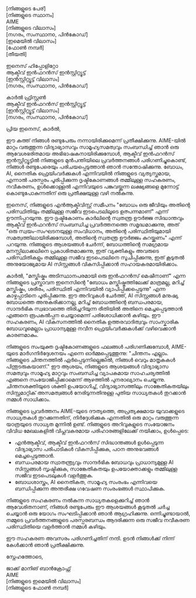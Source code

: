 [നിങ്ങളുടെ പേര്]  
[നിങ്ങളുടെ സ്ഥാനം]  
AIME  
[നിങ്ങളുടെ വിലാസം]  
[നഗരം, സംസ്ഥാനo, പിൻകോഡ്]  
[ഇമെയിൽ വിലാസം]  
[ഫോൺ നമ്പർ]  
[തീയതി]  

ഇനെസ് ഹിപ്പോളിറ്റോ  
ആക്ടീവ് ഇൻഫറൻസ് ഇൻസ്റ്റിറ്റ്യൂട്ട്  
[ഇൻസ്റ്റിറ്റ്യൂട്ട് വിലാസം]  
[നഗരം, സംസ്ഥാനo, പിൻകോഡ്]  

കാർൽ ഫ്രിസ്റ്റൺ  
ആക്ടീവ് ഇൻഫറൻസ് ഇൻസ്റ്റിറ്റ്യൂട്ട്  
[ഇൻസ്റ്റിറ്റ്യൂട്ട് വിലാസം]  
[നഗരം, സംസ്ഥാനo, പിൻകോഡ്]  

പ്രിയ ഇനെസ്, കാർൽ,

ഈ കത്ത് നിങ്ങൾ രണ്ടുപേരും നന്നായിരിക്കുമെന്ന് പ്രതീക്ഷിക്കുന്നു. AIME-യിൽ മാറ്റം വരുത്തുന്ന വിദ്യാഭ്യാസവും സാമൂഹ്യസമത്വവും സംബന്ധിച്ച് ഞാൻ ഒരു ആവേശഭരിതമായ അഭിഭാഷകനായിരിക്കുമ്പോൾ, ആക്ടീവ് ഇൻഫറൻസ് ഇൻസ്റ്റിറ്റ്യൂട്ടിൽ നിങ്ങളുടെ മുൻപന്തിയിലെ പ്രവർത്തനങ്ങൾ പരിഗണിച്ചുകൊണ്ട്, നിങ്ങൾ രണ്ടുപേരെയും പരിചയപ്പെടുത്താൻ ഞാൻ സന്തോഷിക്കുന്നു. ബോധം, AI, നൈതിക ഫ്രെയിംവർക്കുകൾ എന്നിവയിൽ നിങ്ങളുടെ വ്യത്യസ്തമായ, എന്നാൽ പരസ്പരം പൂരിപ്പിക്കുന്ന ദൃഷ്ടികോണങ്ങൾ തമ്മിലുള്ള സഹകരണം, നവീകരണം, ഉൾക്കൊള്ളൽ എന്നിവയുടെ പങ്കുവയ്ക്കുന്ന ലക്ഷ്യങ്ങളെ മുന്നോട്ട് കൊണ്ടുപോകുന്നതിന് ഒരു പ്രതീക്ഷയുള്ള വഴി നൽകുന്നു.

ഇനെസ്, നിങ്ങളുടെ എൻആക്ടിവിസ്റ്റ് സമീപനം "ബോധം ഒരു ജീവിയും അതിന്റെ പരിസ്ഥിതിയും തമ്മിലുള്ള സജീവ ഇടപെടലിലൂടെ ഉത്പന്നമാണ്" എന്ന് ഊന്നിപ്പറയുന്നു. ഈ ദൃഷ്ടികോണം കാർലിന്റെ സ്വതന്ത്ര ഊർജ്ജ സിദ്ധാന്തവും ആക്ടീവ് ഇൻഫറൻസ് സംബന്ധിച്ച പ്രവർത്തനത്തെ സമൃദ്ധമാക്കുന്നു, അത് "ഒരു സ്വയം-സംഘടനയുള്ള സംവിധാനം, അതിന്റെ പരിസ്ഥിതിയുമായി സമത്വത്തിലായിരിക്കുമ്പോൾ, അതിന്റെ സ്വതന്ത്ര ഊർജ്ജം കുറയ്ക്കണം" എന്ന് പറയുന്നു. നിങ്ങളുടെ ആശയങ്ങൾ ചേർന്ന്, ബോധത്തിന്റെ സമഗ്രമായ മനസ്സിലാക്കലിനെ പ്രകാശിതമാക്കുന്നു, ഇത് വ്യക്തികളും അവരുടെ പരിസ്ഥിതികളും തമ്മിലുള്ള സജീവ ഇടപെടലിനെ സൂചിപ്പിക്കുന്നു, ഇത് കൂടുതൽ അനുയോജ്യമായ AI സിസ്റ്റങ്ങൾ വികസിപ്പിക്കാൻ സഹായകരമായിരിക്കാം.

കാർൽ, "മസ്തിഷ്കം അടിസ്ഥാനപരമായി ഒരു ഇൻഫറൻസ് മെഷീനാണ്" എന്ന നിങ്ങളുടെ പ്രസ്താവന ഇനെസിന്റെ "ബോധം മസ്തിഷ്കത്തിലേക്ക് മാത്രമല്ല, മറിച്ച് മസ്തിഷ്കം, ശരീരം, പരിസ്ഥിതി എന്നിവയിൽ വ്യാപിപ്പിക്കപ്പെടുന്നു" എന്ന കാഴ്ചപ്പാടിനെ പൂരിപ്പിക്കുന്നു. ഈ അറിവുകൾ ചേർത്ത്, AI സിസ്റ്റങ്ങൾ മനുഷ്യ ബോധത്തെ അനുകരിക്കാനല്ല, മറിച്ച് ബോധത്തിന്റെ ബന്ധപരമായ, സാന്ദർഭിക സ്വഭാവത്തെ തിരിച്ചറിയുന്ന രീതിയിൽ അതിനെ മെച്ചപ്പെടുത്താൻ എങ്ങനെ രൂപകല്‍പ്പന ചെയ്യാമെന്ന് പരിശോധിക്കാൻ കഴിയും. ഈ സഹകരണം, AI വികസനത്തിൽ നൈതിക ഉത്തരവാദിത്വവും സാംസ്കാരിക ബോധവുമെല്ലാം പ്രാധാന്യമുള്ള നവീന ഫ്രെയിംവർക്കുകൾക്ക് വഴിവെക്കാൻ കാരണമാകും.

നിങ്ങളുടെ സംയുക്ത ദൃഷ്ടികോണങ്ങളുടെ ഫലങ്ങൾ പരിഗണിക്കുമ്പോൾ, AIME-യുടെ മാർഗനിർദ്ദേശനയം എന്നെ ഓർമ്മപ്പെടുത്തുന്നു: "ചിന്തനം എല്ലാം. നിങ്ങളുടെ ചിന്തനത്തിൽ ഏർപ്പെടുന്നില്ലെങ്കിൽ, നിങ്ങൾ വെറും മാതൃകകൾ പിന്തുടരുകയാണ്." ഈ ആശയം, നിങ്ങളുടെ ആശയങ്ങൾ വിദ്യാഭ്യാസ സമത്വവും സാമൂഹ്യ മാറ്റവും സംബന്ധിച്ച വ്യാപകമായ സാഹചര്യത്തിൽ എങ്ങനെ സംയോജിപ്പിക്കാമെന്ന് ആഴത്തിൽ പുനരാഖ്യാനം ചെയ്യുന്നു. ചിന്തനശക്തിയുടെ ശക്തി ഉപയോഗിച്ച്, വിദ്യാഭ്യാസത്തിലും സാങ്കേതികതയിലും സിസ്റ്റമാറ്റിക് അസമത്വങ്ങൾ നേരിടുന്നതിനുള്ള പുതിയ സാധ്യതകൾ തുറക്കാൻ നമ്മൾ സാധിക്കാം.

നിങ്ങളുടെ പ്രവർത്തനം AIME-യുടെ ദൗത്യത്തെ, അപ്രത്യക്ഷമായ യുവാക്കളുടെ സാധ്യതകൾ തുറക്കുന്നതിന്, നിർദ്ദേശിക്കുക എന്നതിൽ ഒരു മാറ്റം വരുത്തുന്ന യാത്രയുടെ സാധ്യത മുന്നിൽ ഉണ്ട്. നിങ്ങളുടെ അറിവുകളുടെ സംയോജനം വിവിധ മേഖലകളിൽ വിപ്ലവകരമായ പരിഹാരങ്ങളിലേക്ക് നയിക്കാം, ഉൾപ്പെടെ:

- എൻആക്ടീവ്, ആക്ടീവ് ഇൻഫറൻസ് സിദ്ധാന്തങ്ങൾ ഉൾപ്പെടുന്ന വിദ്യാഭ്യാസ പരിപാടികൾ വികസിപ്പിക്കുക, പഠന അനുഭവങ്ങൾ മെച്ചപ്പെടുത്താൻ.
- ബന്ധപരമായ സ്വാതന്ത്ര്യവും സാന്ദർഭിക ബോധവും പ്രാധാന്യമുള്ള AI സിസ്റ്റങ്ങൾ സൃഷ്ടിക്കുക, സാങ്കേതികതയും ഉപയോക്താക്കളും തമ്മിലുള്ള സജീവ ഇടപെടലുകൾ വളർത്തുക.
- ബോധശാസ്ത്രം, AI നൈതികത, സാമൂഹ്യ സംരംഭം എന്നിവയെ ബന്ധിപ്പിക്കുന്ന അന്തരീക്ഷ ഗവേഷണ സംരംഭങ്ങൾ സ്ഥാപിക്കുക.

നിങ്ങളുടെ സഹകരണം നൽകുന്ന സാധ്യതകളെക്കുറിച്ച് ഞാൻ ആവേശിതനാണ്, നിങ്ങൾ രണ്ടുപേരും ഈ ആശയങ്ങൾ കൂടുതൽ ചർച്ച ചെയ്യാൻ ഒരു യോഗം സംഘടിപ്പിക്കാൻ ഞാൻ ആഗ്രഹിക്കുന്നു. ഒന്നിച്ചുണ്ടായാൽ, നമ്മുടെ പ്രവർത്തനങ്ങളുടെ പരസ്പരബന്ധം ആദരിക്കുന്ന ഒരു സജീവ നവീകരണ പരിസ്ഥിതിയെ വളർത്താൻ നമ്മൾ കഴിയും.

ഈ സഹകരണ അവസരം പരിഗണിച്ചതിന് നന്ദി. ഉടൻ നിങ്ങൾക്ക് നിന്ന് കേൾക്കാൻ ഞാൻ പ്രതീക്ഷിക്കുന്നു.

സ്നേഹത്തോടെ,

ജാക്ക് മാനിങ് ബാൻക്രോഫ്റ്റ്  
AIME  
[നിങ്ങളുടെ ഇമെയിൽ വിലാസം]  
[നിങ്ങളുടെ ഫോൺ നമ്പർ]